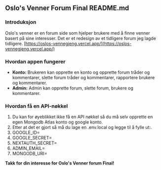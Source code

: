 ## Oslo's Venner Forum Final README.md

### Introduksjon

Oslo's venner er en forum side som hjelper brukere med å finne venner basert på sine interesser. Det er et redesign av et tidligere forum jeg lagde tidligere. [https://oslos-vennegjeng.vercel.app/](https://oslos-vennegjeng.vercel.app/)

### Hvordan appen fungerer

* **Konto:** Brukeren kan opprette en konto og opprette forum tråder og kommentarer, slette forum tråder og kommentarer, rapportere brukere og kommentarer.
* **Admin:** Admin kan opprette forum, slette forum, brukere og kommentarer.

### Hvordan få en API-nøkkel

1. Du kan for øyeblikket ikke få en API nøkkel så du må selv opprette en egen Mongodb Atlas konto og google konto.
2. Etter at det er gjort så må du lage en .env.local og legge til å fylle ut:.
3. GOOGLE_ID=
4. GOOGLE_SECRET=
5. NEXTAUTH_SECRET=
6. ADMIN_EMAIL=
7. MONGODB_URI=


**Takk for din interesse for Oslo's Venner forum Final!**

